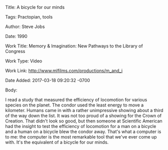 Title:  A bicycle for our minds

Tags:   Practopian, tools

Author: Steve Jobs

Date:   1990

Work Title: Memory &amp; Imagination: New Pathways to the Library of Congress

Work Type: Video

Work Link: http://www.mlfilms.com/productions/m_and_i

Date Added: 2017-03-18 09:20:32 -0700

Body: 

I read a study that measured the efficiency of locomotion for various species on the planet. The condor used the least energy to move a kilometer. Humans came in with a rather unimpressive showing about a third of the way down the list. It was not too proud of a showing for the Crown of Creation. That didn't look so good, but then someone at Scientific American had the insight to test the efficiency of locomotion for a man on a bicycle and a human on a bicycle blew the condor away. That's what a computer is to me: the computer is the most remarkable tool that we've ever come up with. It's the equivalent of a bicycle for our minds.

